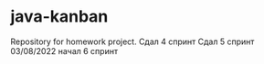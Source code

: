 # java-kanban
Repository for homework project.
Сдал 4 спринт
Сдал 5 спринт
03/08/2022 начал 6 спринт